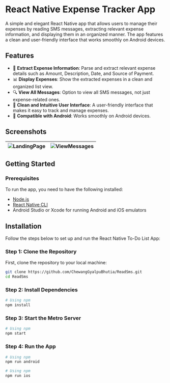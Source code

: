 # React Native Expense Tracker App

A simple and elegant React Native app that allows users to manage their expenses by reading SMS messages, extracting relevant expense information, and displaying them in an organized manner. The app features a clean and user-friendly interface that works smoothly on Android devices.

## Features
- 💸 **Extract Expense Information**: Parse and extract relevant expense details such as Amount, Description, Date, and Source of Payment.
- 📊 **Display Expenses**: Show the extracted expenses in a clean and organized list view.
- 🔍 **View All Messages**: Option to view all SMS messages, not just expense-related ones.
- 🌟 **Clean and Intuitive User Interface**: A user-friendly interface that makes it easy to track and manage expenses.
- 📱 **Compatible with Android**: Works smoothly on Android devices.

## Screenshots
| ![LandingPage](https://github.com/user-attachments/assets/1ba4e69b-2d19-4b59-b895-f0ac9fdae165) | ![ViewMessages](https://github.com/user-attachments/assets/1af92b7f-82b1-459d-873e-900404d81f4f) | 
| --- | --- |


## Getting Started

### Prerequisites

To run the app, you need to have the following installed:

- [Node.js](https://nodejs.org/)
- [React Native CLI](https://reactnative.dev/docs/environment-setup)
- Android Studio or Xcode for running Android and iOS emulators

## Installation

Follow the steps below to set up and run the React Native To-Do List App:

### Step 1: Clone the Repository

First, clone the repository to your local machine:

```sh
git clone https://github.com/ChewangGyalpuBhutia/ReadSms.git
cd ReadSms
```

### Step 2: Install Dependencies
```sh
# Using npm
npm install
```

### Step 3: Start the Metro Server
```sh
# Using npm
npm start
```

### Step 4: Run the App
```sh
# Using npm
npm run android

# Using npm
npm run ios
```
